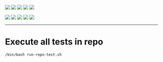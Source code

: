 ![](https://img.shields.io/badge/language-bash,%20markdown-blue)
![](https://img.shields.io/badge/technology-aws%20containers,%20ecr,%20ecs,%20fargate,%20eks-blue)
![](https://img.shields.io/badge/development%20year-2020-orange)
![](https://img.shields.io/badge/contributor-shijian%20su-purple)
![](https://img.shields.io/badge/license-MIT-lightgrey)

![](https://img.shields.io/github/languages/top/shijiansu/aws-containers)
![](https://img.shields.io/github/languages/count/shijiansu/aws-containers)
![](https://img.shields.io/github/languages/code-size/shijiansu/aws-containers)
![](https://img.shields.io/github/repo-size/shijiansu/aws-containers)
![](https://img.shields.io/github/last-commit/shijiansu/aws-containers?color=red)

--------------------------------------------------------------------------------

# Execute all tests in repo

`/bin/bash run-repo-test.sh`
